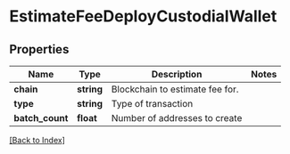 # EstimateFeeDeployCustodialWallet

## Properties

Name | Type | Description | Notes
------------ | ------------- | ------------- | -------------
**chain** | **string** | Blockchain to estimate fee for. |
**type** | **string** | Type of transaction |
**batch_count** | **float** | Number of addresses to create |

[[Back to Index]](../index.md)
